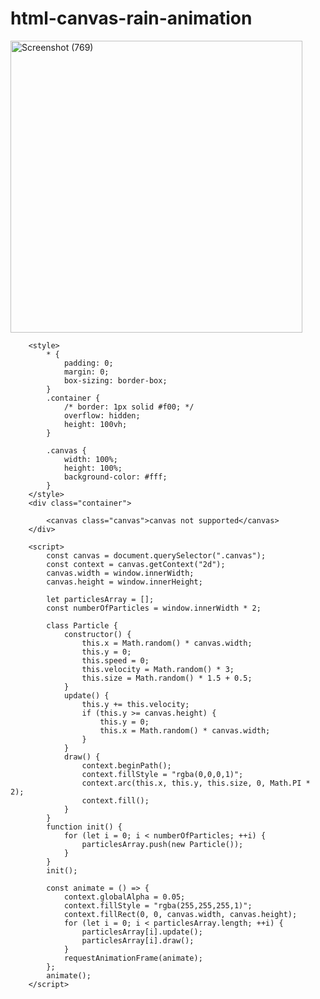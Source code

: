 # html-canvas-rain-animation
<img width="467" alt="Screenshot (769)" src="https://github.com/a2rp/html-canvas-rain-animation/assets/5670738/c72ca2fc-96cd-47f0-877e-250f26e6076b">

        <style>
            * {
                padding: 0;
                margin: 0;
                box-sizing: border-box;
            }
            .container {
                /* border: 1px solid #f00; */
                overflow: hidden;
                height: 100vh;
            }

            .canvas {
                width: 100%;
                height: 100%;
                background-color: #fff;
            }
        </style>
        <div class="container">

            <canvas class="canvas">canvas not supported</canvas>
        </div>

        <script>
            const canvas = document.querySelector(".canvas");
            const context = canvas.getContext("2d");
            canvas.width = window.innerWidth;
            canvas.height = window.innerHeight;

            let particlesArray = [];
            const numberOfParticles = window.innerWidth * 2;

            class Particle {
                constructor() {
                    this.x = Math.random() * canvas.width;
                    this.y = 0;
                    this.speed = 0;
                    this.velocity = Math.random() * 3;
                    this.size = Math.random() * 1.5 + 0.5;
                }
                update() {
                    this.y += this.velocity;
                    if (this.y >= canvas.height) {
                        this.y = 0;
                        this.x = Math.random() * canvas.width;
                    }
                }
                draw() {
                    context.beginPath();
                    context.fillStyle = "rgba(0,0,0,1)";
                    context.arc(this.x, this.y, this.size, 0, Math.PI * 2);
                    context.fill();
                }
            }
            function init() {
                for (let i = 0; i < numberOfParticles; ++i) {
                    particlesArray.push(new Particle());
                }
            }
            init();

            const animate = () => {
                context.globalAlpha = 0.05;
                context.fillStyle = "rgba(255,255,255,1)";
                context.fillRect(0, 0, canvas.width, canvas.height);
                for (let i = 0; i < particlesArray.length; ++i) {
                    particlesArray[i].update();
                    particlesArray[i].draw();
                }
                requestAnimationFrame(animate);
            };
            animate();
        </script>
